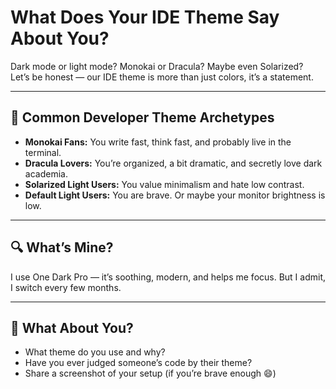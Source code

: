 ﻿# What Does Your IDE Theme Say About You?

Dark mode or light mode? Monokai or Dracula? Maybe even Solarized?  
Let’s be honest — our IDE theme is more than just colors, it’s a statement.

---

## 🎨 Common Developer Theme Archetypes

- **Monokai Fans:** You write fast, think fast, and probably live in the terminal.
- **Dracula Lovers:** You’re organized, a bit dramatic, and secretly love dark academia.
- **Solarized Light Users:** You value minimalism and hate low contrast.
- **Default Light Users:** You are brave. Or maybe your monitor brightness is low.

---

## 🔍 What’s Mine?

I use One Dark Pro — it’s soothing, modern, and helps me focus. But I admit, I switch every few months.

---

## 💬 What About You?

- What theme do you use and why?
- Have you ever judged someone’s code by their theme?
- Share a screenshot of your setup (if you’re brave enough 😄)

<!--
EN: This content is part of a multilingual developer community platform.
-->
